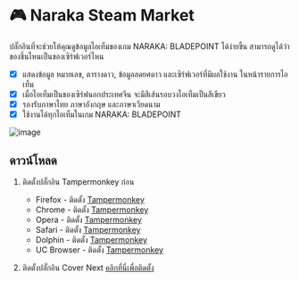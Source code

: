 # 🎮 Naraka Steam Market

ปลั๊กอินที่จะช่วยให้คุณดูข้อมูลไอเท็มของเกม NARAKA: BLADEPOINT ได้ง่ายขึ้น สามารถดูได้ว่าของชิ้นไหนเป็นของเซิร์ฟเวอร์ไหน

- [x] แสดงข้อมูล หมายเลข, ตารางดาว, ข้อมูลลดยศดาว และเซิร์ฟเวอร์ที่มีผลใช้งาน ในหน้ารายการไอเท็ม
- [x] เมื่อไอเท็มเป็นของเซิร์ฟนอกประเทศจีน จะมีสีเส้นรอบวงไอเท็มเป็นสีเขียว
- [x] รองรับภาษาไทย ภาษาอังกฤษ และภาษาเวียดนาม
- [x] ใช้งานได้ทุกไอเท็มในเกม NARAKA: BLADEPOINT

![image](https://github.com/kon3ko/naraka-steam-market/assets/50349884/b2263fa3-c809-4c07-96d4-4fa8c83560ba)


## ดาวน์โหลด
1. ติดตั้งปลั๊กอิน Tampermonkey ก่อน
   * Firefox - ติดตั้ง [Tampermonkey](https://tampermonkey.net/?ext=dhdg&browser=firefox)
   * Chrome - ติดตั้ง [Tampermonkey](https://tampermonkey.net/?ext=dhdg&browser=chrome)
   * Opera - ติดตั้ง [Tampermonkey](https://tampermonkey.net/?ext=dhdg&browser=opera)
   * Safari - ติดตั้ง [Tampermonkey](https://tampermonkey.net/?ext=dhdg&browser=safari)
   * Dolphin - ติดตั้ง [Tampermonkey](https://tampermonkey.net/?ext=dhdg&browser=dolphin)
   * UC Browser - ติดตั้ง [Tampermonkey](https://tampermonkey.net/?ext=dhdg&browser=ucweb)


2. ติดตั้งปลั๊กอิน Cover Next 
    [คลิกที่นี่เพื่อติดตั้ง](https://raw.githubusercontent.com/kon3ko/naraka-steam-market/master/naraka-steam-market.user.js)
